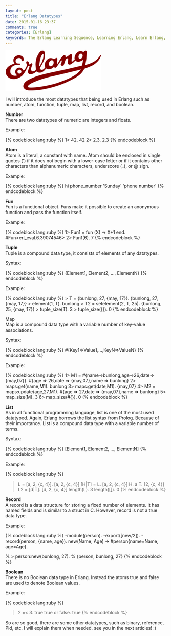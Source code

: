 ```yaml
---
layout: post
title: "Erlang Datatypes"
date: 2015-01-16 23:37
comments: true
categories: [Erlang]
keywords: The Erlang Learning Sequence, Learning Erlang, Learn Erlang, Study Erlang, Studying Erlang, The Studying Erlang, Chicagoboss Framwork, Erlang Datatypes, Datatypes
---
```


<p>
  <img src="/images/logo_erlang.png" alt="Erlang Variables" />
</p>

<p>
  I will introduce the most datatypes that being used in Erlang such as number, atom, function, tuple, map, list, record, and boolean.
</p>

<p>
  <strong>Number</strong><br/>
  There are two datatypes of numeric are integers and floats.
</p>

<p>
  Example:
</p>

{% codeblock lang:ruby %}
1> 42.
42
2> 2.3.
2.3
{% endcodeblock %}

<p>
  <strong>Atom</strong><br/>
  Atom is a literal, a constant with name. Atom should be enclosed in single quotes (') if it does not begin with a lower-case letter or if it contains other characters than alphanumeric characters, underscore (_), or @ sign.
</p>

<p>
  Example:
</p>

{% codeblock lang:ruby %}
hi
phone_number
'Sunday'
'phone number'
{% endcodeblock %}

<p>
  <strong>Fun</strong><br/>
  Fun is a functional object. Funs make it possible to create an anonymous function and pass the function itself.
</p>

<p>
  Example:
</p>

{% codeblock lang:ruby %}
1> Fun1 = fun (X) -> X+1 end.
#Fun<erl_eval.6.39074546>
2> Fun1(6).
7
{% endcodeblock %}

<p>
  <strong>Tuple</strong><br/>
  Tuple is a compound data type, it consists of elements of any datatypes.
</p>

<p>
  Syntax:
</p>

{% codeblock lang:ruby %}
{Element1, Element2, ..., ElementN}
{% endcodeblock %}

<p>
  Example:
</p>
{% codeblock lang:ruby %}
> T = {bunlong, 27, {may, 17}}.
{bunlong, 27, {may, 17}}
> element(1, T).
bunlong
> T2 = setelement(2, T, 25).
{bunlong, 25, {may, 17}}
> tuple_size(T).
3
> tuple_size({}).
0
{% endcodeblock %}

<p>
  <string>Map</string><br/>
  Map is a compound data type with a variable number of key-value associations.
</p>

<p>
  Syntax:
</p>

{% codeblock lang:ruby %}
#{Key1=>Value1,...,KeyN=>ValueN}
{% endcodeblock %}

<p>
  Example:
</p>

{% codeblock lang:ruby %}
1> M1 = #{name=>bunlong,age=>26,date=>{may,07}}.
#{age => 26,date => {may,07},name => bunlong}
2> maps:get(name,M1).
bunlong
3> maps:get(date,M1).
{may,07}
4> M2 = maps:update(age,27,M1).
#{age => 27,date => {may,07},name => bunlong}
5> map_size(M).
3
6> map_size(#{}).
0
{% endcodeblock %}

<p>
  <strong>List</strong><br/>
  As in all functional programming language, list is one of the most used datatyped. Again, Erlang borrows the list syntax from Prolog. Because of their importance. List is a compound data type with a variable number of terms.
</p>

<p>
  Syntax:
</p>

{% codeblock lang:ruby %}
[Element1, Element2, ..., ElementN]
{% endcodeblock %}

<p>
  Example:
</p>

{% codeblock lang:ruby %}
> L = [a, 2, {c, 4}].
[a, 2, {c, 4}]
> [H|T] = L.
[a, 2, {c, 4}]
> H.
a
> T.
[2, {c, 4}]
> L2 = [d|T].
[d, 2, {c, 4}]
> length(L).
3
> length([]).
0
{% endcodeblock %}

<p>
  <strong>Record</strong><br/>
  A record is a data structure for storing a fixed number of elements. It has named fields and is similar to a struct in C. However, record is not a true data type.
</p>

<p>
  Example:
</p>

{% codeblock lang:ruby %}
-module(person).
-export([new/2]).
-record(person, {name, age}).
new(Name, Age) ->
  #person{name=Name, age=Age}.

% > person:new(bunlong, 27).
% {person, bunlong, 27}
{% endcodeblock %}

<p>
  <strong>Boolean</strong><br/>
  There is no Boolean data type in Erlang. Instead the atoms true and false are used to denote Boolean values.
</p>

<p>
  Example:
</p>

{% codeblock lang:ruby %}
> 2 =< 3.
true
> true or false.
true
{% endcodeblock %}

<p>
  So are so good, there are some other datatypes, such as binary, reference, Pid, etc. I will explain them when needed. see you in the next articles! :)
</p>
